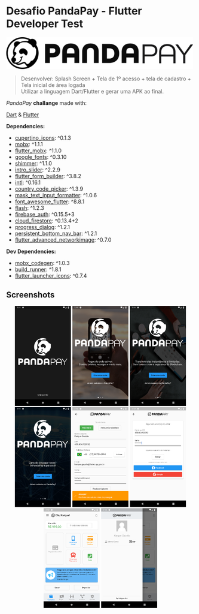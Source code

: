 # Desafio PandaPay - Flutter Developer Test

<img src="assets/images/PandaPay_Horizontal_SemSlogan_Black.png" width="500" />

> Desenvolver: Splash Screen + Tela de 1º acesso + tela de cadastro + Tela inicial de área logada  
> Utilizar a linguagem Dart/Flutter e gerar uma APK ao final.

*PandaPay* **challange** made with:

 [Dart](https://dart.dev) & [Flutter](https://flutter.dev)

**Dependencies:**

-   [cupertino_icons](https://pub.dev/packages/cupertino_icons): ^0.1.3
-   [mobx](https://pub.dev/packages/mobx): ^1.1.1
-   [flutter_mobx](https://pub.dev/packages/flutter_mobx): ^1.1.0
-   [google_fonts](https://pub.dev/packages/google_fonts): ^0.3.10
-   [shimmer](https://pub.dev/packages/shimmer): ^1.1.0
-   [intro_slider](https://pub.dev/packages/intro_slider): ^2.2.9
-   [flutter_form_builder](https://pub.dev/packages/flutter_form_builder): ^3.8.2
-   [intl](https://pub.dev/packages/intl): ^0.16.1
-   [country_code_picker](https://pub.dev/packages/country_code_picker): ^1.3.9
-   [mask_text_input_formatter](https://pub.dev/packages/mask_text_input_formatter): ^1.0.6
-   [font_awesome_flutter](https://pub.dev/packages/font_awesome_flutter): ^8.8.1
-   [flash](https://pub.dev/packages/flash): ^1.2.3
-   [firebase_auth](https://pub.dev/packages/firebase_auth): ^0.15.5+3
-   [cloud_firestore](https://pub.dev/packages/cloud_firestore): ^0.13.4+2
-   [progress_dialog](https://pub.dev/packages/progress_dialog): ^1.2.1
-   [persistent_bottom_nav_bar](https://pub.dev/packages/persistent_bottom_nav_bar): ^1.2.1
-   [flutter_advanced_networkimage](https://pub.dev/packages/flutter_advanced_networkimage): ^0.7.0

**Dev Dependencies:**

-   [mobx_codegen](https://pub.dev/packages/mobx_codegen): ^1.0.3
-   [build_runner](https://pub.dev/packages/build_runner): ^1.8.1
-   [flutter_launcher_icons](https://pub.dev/packages/flutter_launcher_icons): ^0.7.4

## Screenshots

<p align="middle">
<img src="screenshots/1.png" width="150" />
<img src="screenshots/2.png" width="150" />
<img src="screenshots/3.png" width="150" />
<img src="screenshots/4.png" width="150" />
<img src="screenshots/5.png" width="150" />
<img src="screenshots/6.png" width="150" />
<img src="screenshots/7.png" width="150" />
<img src="screenshots/8.png" width="150" />
</p>